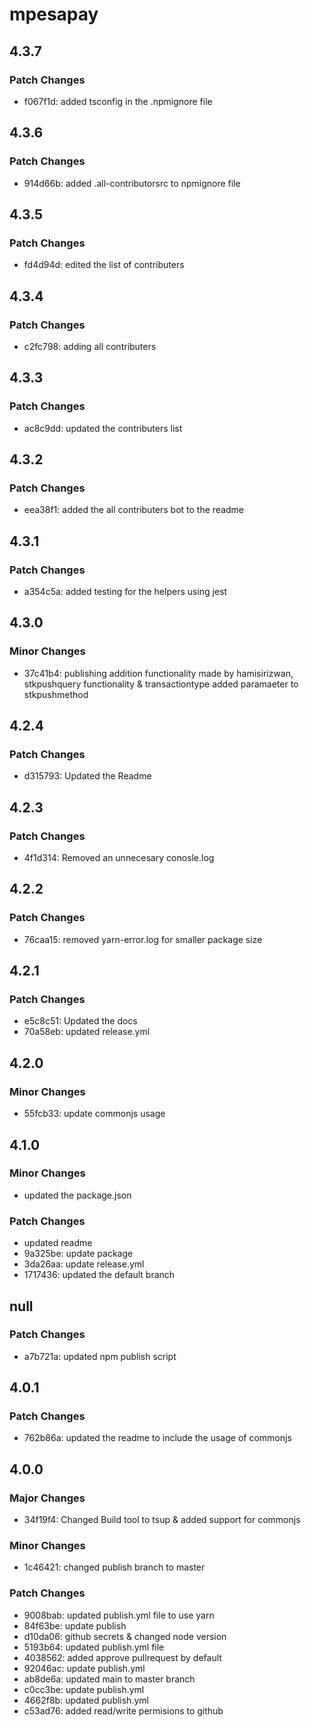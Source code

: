 # mpesapay

## 4.3.7

### Patch Changes

- f067f1d: added tsconfig in the .npmignore file

## 4.3.6

### Patch Changes

- 914d66b: added .all-contributorsrc to npmignore file

## 4.3.5

### Patch Changes

- fd4d94d: edited the list of contributers

## 4.3.4

### Patch Changes

- c2fc798: adding all contributers

## 4.3.3

### Patch Changes

- ac8c9dd: updated the contributers list

## 4.3.2

### Patch Changes

- eea38f1: added the all contributers bot to the readme

## 4.3.1

### Patch Changes

- a354c5a: added testing for the helpers using jest

## 4.3.0

### Minor Changes

- 37c41b4: publishing addition functionality made by hamisirizwan, stkpushquery functionality & transactiontype added paramaeter to stkpushmethod

## 4.2.4

### Patch Changes

- d315793: Updated the Readme

## 4.2.3

### Patch Changes

- 4f1d314: Removed an unnecesary conosle.log

## 4.2.2

### Patch Changes

- 76caa15: removed yarn-error.log for smaller package size

## 4.2.1

### Patch Changes

- e5c8c51: Updated the docs
- 70a58eb: updated release.yml

## 4.2.0

### Minor Changes

- 55fcb33: update commonjs usage

## 4.1.0

### Minor Changes

- updated the package.json

### Patch Changes

- updated readme
- 9a325be: update package
- 3da26aa: update release.yml
- 1717436: updated the default branch

## null

### Patch Changes

- a7b721a: updated npm publish script

## 4.0.1

### Patch Changes

- 762b86a: updated the readme to include the usage of commonjs

## 4.0.0

### Major Changes

- 34f19f4: Changed Build tool to tsup & added support for commonjs

### Minor Changes

- 1c46421: changed publish branch to master

### Patch Changes

- 9008bab: updated publish.yml file to use yarn
- 84f63be: update publish
- d10da06: github secrets & changed node version
- 5193b64: updated publish.yml file
- 4038562: added approve pullrequest by default
- 92046ac: update publish.yml
- ab8de6a: updated main to master branch
- c0cc3be: update publish.yml
- 4662f8b: updated publish.yml
- c53ad76: added read/write permisions to github
